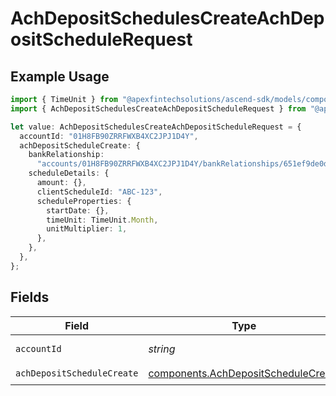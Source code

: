 # AchDepositSchedulesCreateAchDepositScheduleRequest

## Example Usage

```typescript
import { TimeUnit } from "@apexfintechsolutions/ascend-sdk/models/components";
import { AchDepositSchedulesCreateAchDepositScheduleRequest } from "@apexfintechsolutions/ascend-sdk/models/operations";

let value: AchDepositSchedulesCreateAchDepositScheduleRequest = {
  accountId: "01H8FB90ZRRFWXB4XC2JPJ1D4Y",
  achDepositScheduleCreate: {
    bankRelationship:
      "accounts/01H8FB90ZRRFWXB4XC2JPJ1D4Y/bankRelationships/651ef9de0dee00240813e60e",
    scheduleDetails: {
      amount: {},
      clientScheduleId: "ABC-123",
      scheduleProperties: {
        startDate: {},
        timeUnit: TimeUnit.Month,
        unitMultiplier: 1,
      },
    },
  },
};
```

## Fields

| Field                                                                                      | Type                                                                                       | Required                                                                                   | Description                                                                                | Example                                                                                    |
| ------------------------------------------------------------------------------------------ | ------------------------------------------------------------------------------------------ | ------------------------------------------------------------------------------------------ | ------------------------------------------------------------------------------------------ | ------------------------------------------------------------------------------------------ |
| `accountId`                                                                                | *string*                                                                                   | :heavy_check_mark:                                                                         | The account id.                                                                            | 01H8FB90ZRRFWXB4XC2JPJ1D4Y                                                                 |
| `achDepositScheduleCreate`                                                                 | [components.AchDepositScheduleCreate](../../models/components/achdepositschedulecreate.md) | :heavy_check_mark:                                                                         | N/A                                                                                        |                                                                                            |